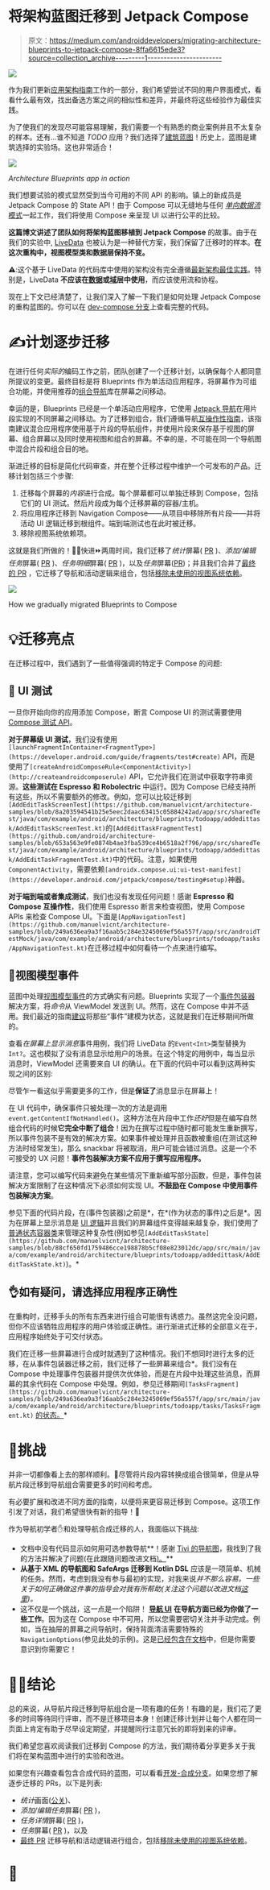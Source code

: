 # 将架构蓝图迁移到 Jetpack Compose

> 原文：<https://medium.com/androiddevelopers/migrating-architecture-blueprints-to-jetpack-compose-8ffa6615ede3?source=collection_archive---------1----------------------->

![](img/0e9f044cded94e01b63d470e888b4c61.png)

作为我们更新[应用架构指南](http://goo.gle/mad-architecture-guide)工作的一部分，我们希望尝试不同的用户界面模式，看看什么最有效，找出备选方案之间的相似性和差异，并最终将这些经验作为最佳实践。

为了使我们的发现尽可能容易理解，我们需要一个有熟悉的商业案例并且不太复杂的样本。还有…谁不知道 *TODO* 应用？我们选择了[建筑蓝图](https://github.com/android/architecture-samples)！历史上，蓝图是建筑选择的实验场。这也非常适合！

![](img/1e25812d692fd9e26907d9389fe640d4.png)

*Architecture Blueprints app in action*

我们想要试验的模式显然受到当今可用的不同 API 的影响。镇上的新成员是 Jetpack Compose 的 State API！由于 Compose 可以无缝地与任何 [*单向数据流*模式](https://developer.android.com/jetpack/guide/ui-layer#udf)一起工作，我们将使用 Compose 来呈现 UI 以进行公平的比较。

**这篇博文讲述了团队如何将架构蓝图移植到 Jetpack Compose** 的故事。由于在我们的实验中, [LiveData](https://developer.android.com/topic/libraries/architecture/livedata) 也被认为是一种替代方案，我们保留了迁移时的样本。**在这次重构中，视图模型类和数据层保持不变。**

⚠️:这个基于 LiveData 的代码库中使用的架构没有完全遵循[最新架构最佳实践](http://goo.gle/mad-architecture-guide)。特别是，LiveData **不应该在[数据](https://developer.android.com/jetpack/guide/data-layer)或[域](https://developer.android.com/jetpack/guide/domain-layer)层中使用**，而应该使用流和协程。

现在上下文已经清楚了，让我们深入了解一下我们是如何处理 Jetpack Compose 的重构蓝图的。你可以在 [dev-compose 分支](https://github.com/android/architecture-samples/tree/dev-compose)上查看完整的代码。

# ✍️计划逐步迁移

在进行任何*实际的*编码工作之前，团队创建了一个迁移计划，以确保每个人都同意所提议的变更。最终目标是将 Blueprints 作为单活动应用程序，将屏幕作为可组合功能，并使用推荐的[组合导航](https://developer.android.com/jetpack/compose/navigation)库在屏幕之间移动。

幸运的是，Blueprints 已经是一个单活动应用程序，它使用 [Jetpack 导航](https://developer.android.com/guide/navigation)在用片段实现的不同屏幕之间移动。为了迁移到组合，我们遵循导航[互操作性指南](https://developer.android.com/jetpack/compose/navigation#interoperability)，该指南建议混合应用程序使用基于片段的导航组件，并使用片段来保存基于视图的屏幕、组合屏幕以及同时使用视图和组合的屏幕。不幸的是，不可能在同一个导航图中混合片段和组合目的地。

渐进迁移的目标是简化代码审查，并在整个迁移过程中维护一个可发布的产品。迁移计划包括三个步骤:

1.  迁移每个屏幕的*内容*进行合成。每个屏幕都可以单独迁移到 Compose，包括它们的 UI 测试。然后片段成为每个迁移屏幕的容器/主机。
2.  将应用程序迁移到 Navigation Compose——从项目中移除所有片段——并将活动 UI 逻辑迁移到根组件。端到端测试也在此时被迁移。
3.  移除视图系统依赖项。

这就是我们所做的！🧑‍💻快进⏩两周时间，我们迁移了*统计*屏幕( [PR](https://github.com/android/architecture-samples/pull/821) )、*添加/编辑任务*屏幕( [PR](https://github.com/android/architecture-samples/pull/823) )、*任务明细*屏幕( [PR](https://github.com/android/architecture-samples/pull/822) )，以及*任务*屏幕([PR](https://github.com/android/architecture-samples/pull/826))；并且我们合并了[最终的 PR](https://github.com/android/architecture-samples/pull/827) ，它迁移了导航和活动逻辑来组合，包括[移除未使用的视图系统依赖](https://github.com/android/architecture-samples/pull/827/commits/2810a37c479ef4b23b4cabf095c55df7b342235e)。

![](img/627eb06764101cda8666c493caf4def5.png)

How we gradually migrated Blueprints to Compose

# 💡迁移亮点

在迁移过程中，我们遇到了一些值得强调的特定于 Compose 的问题:

## 🧪 UI 测试

一旦你开始向你的应用添加 Compose，断言 Compose UI 的测试需要使用 [Compose 测试 API](https://developer.android.com/jetpack/compose/testing)。

**对于屏幕级 UI 测试**，我们没有使用`[launchFragmentInContainer<FragmentType>](https://developer.android.com/guide/fragments/test#create)` API，而是使用了`[createAndroidComposeRule<ComponentActivity>](http://createandroidcomposerule)` API，它允许我们在测试中获取字符串资源。**这些测试在 Espresso 和 Robolectric** 中运行。因为 Compose 已经支持所有这些，所以不需要额外的修改。例如，您可以比较迁移到`[AddEditTaskScreenTest](https://github.com/manuelvicnt/architecture-samples/blob/8a203594541b25e5eec2daac63415c05884242ad/app/src/sharedTest/java/com/example/android/architecture/blueprints/todoapp/addedittask/AddEditTaskScreenTest.kt)`的`[AddEditTaskFragmentTest](https://github.com/android/architecture-samples/blob/653a563e9fe0874b4ae3fba539ce4b6518a2f796/app/src/sharedTest/java/com/example/android/architecture/blueprints/todoapp/addedittask/AddEditTaskFragmentTest.kt)`中的代码。注意，如果使用`ComponentActivity`，需要依赖`[androidx.compose.ui:ui-test-manifest](https://developer.android.com/jetpack/compose/testing#setup)`神器。

**对于端到端或者集成测试**，我们也没有发现任何问题！感谢 **Espresso 和 Compose 互操作性**，我们使用 Espresso 断言来检查视图，使用 Compose APIs 来检查 Compose UI。下面是`[AppNavigationTest](https://github.com/manuelvicnt/architecture-samples/blob/249a636ea9a3f16aab5c284e3245069ef56a557f/app/src/androidTestMock/java/com/example/android/architecture/blueprints/todoapp/tasks/AppNavigationTest.kt)`在迁移过程中如何看待一个点来进行编写。

## 🤙视图模型事件

蓝图中处理[视图模型事件](https://developer.android.com/jetpack/guide/ui-layer/events#handle-viewmodel-events)的方式确实有问题。Blueprints 实现了一个[事件包装器](https://github.com/android/architecture-samples/blob/8e1e0527a0d043b41da58925a39fb8e03d62829a/app/src/main/java/com/example/android/architecture/blueprints/todoapp/Event.kt)解决方案，将*命令*从 ViewModel 发送到 UI。然而，这在 Compose 中并不适用。我们最近的指南[建议](https://developer.android.com/jetpack/guide/ui-layer/events#handle-viewmodel-events)将那些“事件”建模为状态，这就是我们在迁移期间所做的。

查看*在屏幕上显示消息*事件用例，我们将 LiveData 的`Event<Int>`类型替换为`Int?`。这也模拟了没有消息显示给用户的场景。在这个特定的用例中，每当显示消息时，ViewModel 还需要来自 UI 的确认。在下面的代码中可以看到这两种实现之间的区别:

尽管乍一看这似乎需要更多的工作，但是**保证了**消息显示在屏幕上！

在 UI 代码中，确保事件只被处理一次的方法是调用`event.getContentIfNotHandled()`。这种方法在片段中工作*还好*但是在编写自然组合代码的时候**它完全中断了组合**！因为在撰写过程中随时都可能发生重新撰写，所以事件包装不是有效的解决方案。如果事件被处理并且函数被重组(在测试这种方法时经常发生)，那么 snackbar 将被取消，用户可能会错过消息。这是一个不可接受的 UX 问题！**事件包装解决方案不应用于撰写应用程序。**

请注意，您可以编写代码来避免在某些情况下重新编写部分函数，但是，事件包装解决方案限制了在这种情况下必须如何实现 UI。**不鼓励在 Compose 中使用事件包装解决方案**。

参见下面的代码片段，在(事件包装器)之前是*，在*(作为状态的事件)之后是*。因为在屏幕上显示消息是 [UI 逻辑](https://developer.android.com/jetpack/guide/ui-layer#logic-types)并且我们的屏幕组件变得越来越复杂，我们使用了[普通状态容器类](https://developer.android.com/jetpack/compose/state#types-of-state-and-logic)来管理这种复杂性(例如参见`[AddEditTaskState](https://github.com/manuelvicnt/architecture-samples/blob/88cf650fd1759486cce198878b5cf08e823012dc/app/src/main/java/com/example/android/architecture/blueprints/todoapp/addedittask/AddEditTaskState.kt)`)。*

## 👌如有疑问，请选择应用程序正确性

在重构时，迁移手头的所有东西来进行组合可能很有诱惑力。虽然这完全没问题，但你不应该牺牲应用程序的用户体验或正确性。进行渐进式迁移的全部意义在于，应用程序始终处于可交付状态。

我们在迁移一些屏幕进行合成时就遇到了这种情况。我们不想同时进行太多的迁移，在从事件包装器迁移之前，我们迁移了一些屏幕来组合*。我们没有在 Compose 中处理事件包装器并提供次优体验，而是在片段中处理这些消息，而屏幕的其余代码在 Compose 中处理。例如，参见迁移期间`[TasksFragment](https://github.com/manuelvicnt/architecture-samples/blob/249a636ea9a3f16aab5c284e3245069ef56a557f/app/src/main/java/com/example/android/architecture/blueprints/todoapp/tasks/TasksFragment.kt)` [的状态。](https://github.com/manuelvicnt/architecture-samples/blob/249a636ea9a3f16aab5c284e3245069ef56a557f/app/src/main/java/com/example/android/architecture/blueprints/todoapp/tasks/TasksFragment.kt)*

# 🧐挑战

并非一切都像看上去的那样顺利。🫤尽管将片段内容转换成组合很简单，但是从导航片段迁移到导航组合需要更多的时间和考虑。

有必要扩展和改进不同方面的指南，以便将来更容易迁移到 Compose。这项工作引发了对话，我们希望很快有新的指导！🎊

作为导航初学者✋和处理导航合成迁移的人，我面临以下挑战:

*   文档中没有代码显示如何用可选参数导航**！感谢 [Tivi 的导航图](https://github.com/chrisbanes/tivi/blob/main/app/src/main/java/app/tivi/AppNavigation.kt)，我找到了我的方法并解决了问题(在此跟随问题改进文档[)。](https://issuetracker.google.com/226103829)**
*   **从基于 XML 的导航图和 SafeArgs 迁移到 Kotlin DSL** 应该是一项简单、机械的任务。然而，考虑到我没有参与最初的实现，对我来说*并不那么容易。一些关于如何正确做这件事的指导会对我有所帮助(关注这个问题以改进文档[这里](https://issuetracker.google.com/226315955))。*
*   这不仅是一个挑战，这一点是一个陷阱！ [**导航 UI**](https://developer.android.com/guide/navigation/navigation-ui) **在导航方面已经为你做了一些工作**。因为这在 Compose 中不可用，所以您需要密切关注并手动完成。例如，当在抽屉的屏幕之间导航时，保持背面清洁需要特殊的`NavigationOptions`(参见此处的示例)。这是[已经包含在文档](https://developer.android.com/jetpack/compose/navigation#bottom-nav)中，但是你需要意识到你需要它！

# 🧑‍🏫结论

总的来说，从导航片段迁移到导航组合是一项有趣的任务！有趣的是，我们花了更多的时间等待同行评审，而不是迁移项目本身！创建迁移计划并让每个人都在同一页面上肯定有助于尽早设定期望，并提醒同行注意冗长的即将到来的评审。

我们希望您喜欢阅读我们迁移到 Compose 的方法，我们期待着分享更多关于我们将在架构蓝图中进行的实验和改进。

如果您有兴趣查看包含合成代码的蓝图，可以看看[开发-合成分支](https://github.com/android/architecture-samples/tree/dev-compose)。如果您想了解逐步迁移的 PRs，以下是列表:

*   *统计*画面([公关](https://github.com/android/architecture-samples/pull/821))、
*   *添加/编辑任务*屏幕( [PR](https://github.com/android/architecture-samples/pull/823) )，
*   *任务详情*屏幕( [PR](https://github.com/android/architecture-samples/pull/822) )，
*   *任务*屏幕( [PR](https://github.com/android/architecture-samples/pull/826) )，以及
*   [最终 PR](https://github.com/android/architecture-samples/pull/827) 迁移导航和活动逻辑进行组合，包括[移除未使用的视图系统依赖](https://github.com/android/architecture-samples/pull/827/commits/2810a37c479ef4b23b4cabf095c55df7b342235e)。

# 👋